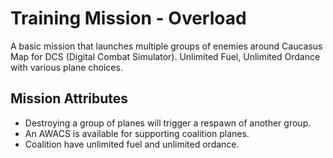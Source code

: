# Training Mission - Overload

A basic mission that launches multiple groups of enemies around Caucasus Map for DCS (Digital Combat Simulator).  Unlimited Fuel, Unlimited Ordance with various plane choices.

## Mission Attributes
- Destroying a group of planes will trigger a respawn of another group.
- An AWACS is available for supporting coalition planes.
- Coalition have unlimited fuel and unlimited ordance.